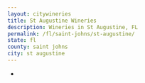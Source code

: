 ```yaml
---
layout: citywineries
title: St Augustine Wineries
description: Wineries in St Augustine, FL
permalink: /fl/saint-johns/st-augustine/
state: fl
county: saint johns
city: st augustine
---
```

-
